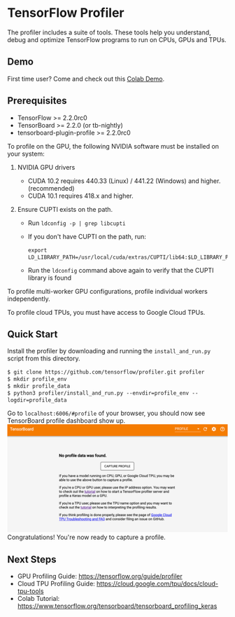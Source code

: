 # TensorFlow Profiler
The profiler includes a suite of tools. These tools help you understand, debug and optimize TensorFlow programs to run on CPUs, GPUs and TPUs.

## Demo
First time user? Come and check out this [Colab Demo](https://colab.research.google.com/github/tensorflow/tensorboard/blob/master/docs/tensorboard_profiling_keras.ipynb).

## Prerequisites
* TensorFlow >= 2.2.0rc0 
* TensorBoard >= 2.2.0 (or tb-nightly)
* tensorboard-plugin-profile >= 2.2.0rc0

To profile on the GPU, the following NVIDIA software must be installed on your system:
1. NVIDIA GPU drivers
    *   CUDA 10.2 requires 440.33 (Linux) / 441.22 (Windows) and higher. (recommended)
    *   CUDA 10.1 requires 418.x and higher.

2. Ensure CUPTI exists on the path.

    *   Run `ldconfig -p | grep libcupti`
    *   If you don't have CUPTI on the path, run:

        ```shell
        export LD_LIBRARY_PATH=/usr/local/cuda/extras/CUPTI/lib64:$LD_LIBRARY_PATH
        ```

    *   Run the `ldconfig` command above again to verify that the CUPTI library
        is found

To profile multi-worker GPU configurations, profile individual workers
independently.

To profile cloud TPUs, you must have access to Google Cloud TPUs.

## Quick Start
Install the profiler by downloading and running the `install_and_run.py` script from this directory.
```
$ git clone https://github.com/tensorflow/profiler.git profiler
$ mkdir profile_env
$ mkdir profile_data
$ python3 profiler/install_and_run.py --envdir=profile_env --logdir=profile_data
```
Go to `localhost:6006/#profile` of your browser, you should now see TensorBoard profile dashboard show up.
![Empty Dashboard](docs/images/empty_dashboard.png)
Congratulations! You're now ready to capture a profile.

## Next Steps
* GPU Profiling Guide:  https://tensorflow.org/guide/profiler
* Cloud TPU Profiling Guide: https://cloud.google.com/tpu/docs/cloud-tpu-tools
* Colab Tutorial: https://www.tensorflow.org/tensorboard/tensorboard_profiling_keras
